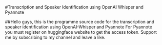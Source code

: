 #Transcription and Speaker Identification using OpenAI Whisper and Pyannote

##Hello guys, this is the programme source code for the transcription and speaker identification using OpenAI-Whisper and Pyannote
For Pyannote you must register on huggingface website to get the access token.
Support me by subscribing to my channel and leave a like.
